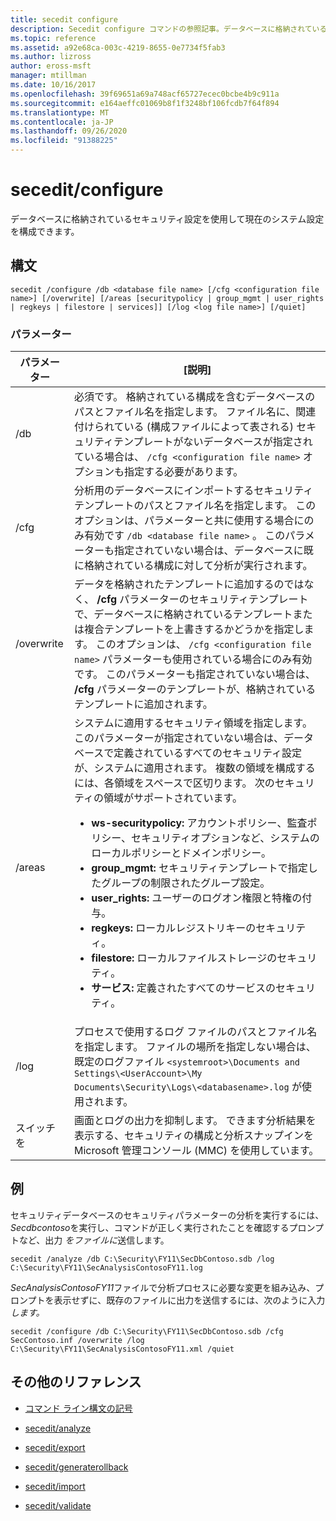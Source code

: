 ```yaml
---
title: secedit configure
description: Secedit configure コマンドの参照記事。データベースに格納されているセキュリティ設定を使用して、現在のシステム設定を構成できます。
ms.topic: reference
ms.assetid: a92e68ca-003c-4219-8655-0e7734f5fab3
ms.author: lizross
author: eross-msft
manager: mtillman
ms.date: 10/16/2017
ms.openlocfilehash: 39f69651a69a748acf65727ecec0bcbe4b9c911a
ms.sourcegitcommit: e164aeffc01069b8f1f3248bf106fcdb7f64f894
ms.translationtype: MT
ms.contentlocale: ja-JP
ms.lasthandoff: 09/26/2020
ms.locfileid: "91388225"
---
```

# <a name="secedit-configure"></a>secedit/configure

データベースに格納されているセキュリティ設定を使用して現在のシステム設定を構成できます。

## <a name="syntax"></a>構文

```
secedit /configure /db <database file name> [/cfg <configuration file name>] [/overwrite] [/areas [securitypolicy | group_mgmt | user_rights | regkeys | filestore | services]] [/log <log file name>] [/quiet]
```

### <a name="parameters"></a>パラメーター

| パラメーター | [説明] |
|--|--|
| /db | 必須です。 格納されている構成を含むデータベースのパスとファイル名を指定します。 ファイル名に、関連付けられている (構成ファイルによって表される) セキュリティテンプレートがないデータベースが指定されている場合は、 `/cfg <configuration file name>` オプションも指定する必要があります。 |
| /cfg | 分析用のデータベースにインポートするセキュリティ テンプレートのパスとファイル名を指定します。 このオプションは、パラメーターと共に使用する場合にのみ有効です `/db <database file name>` 。 このパラメーターも指定されていない場合は、データベースに既に格納されている構成に対して分析が実行されます。 |
| /overwrite | データを格納されたテンプレートに追加するのではなく、 **/cfg** パラメーターのセキュリティテンプレートで、データベースに格納されているテンプレートまたは複合テンプレートを上書きするかどうかを指定します。 このオプションは、 `/cfg <configuration file name>` パラメーターも使用されている場合にのみ有効です。 このパラメーターも指定されていない場合は、 **/cfg** パラメーターのテンプレートが、格納されているテンプレートに追加されます。 |
| /areas | システムに適用するセキュリティ領域を指定します。 このパラメーターが指定されていない場合は、データベースで定義されているすべてのセキュリティ設定が、システムに適用されます。 複数の領域を構成するには、各領域をスペースで区切ります。 次のセキュリティの領域がサポートされています。<ul><li>**ws-securitypolicy:** アカウントポリシー、監査ポリシー、セキュリティオプションなど、システムのローカルポリシーとドメインポリシー。</li><li>  **group_mgmt:** セキュリティテンプレートで指定したグループの制限されたグループ設定。</li><li>**user_rights:** ユーザーのログオン権限と特権の付与。</li><li>**regkeys:** ローカルレジストリキーのセキュリティ。</li><li>**filestore:** ローカルファイルストレージのセキュリティ。</li><li>**サービス:** 定義されたすべてのサービスのセキュリティ。</li></ul> |
| /log | プロセスで使用するログ ファイルのパスとファイル名を指定します。 ファイルの場所を指定しない場合は、既定のログファイル `<systemroot>\Documents and Settings\<UserAccount>\My Documents\Security\Logs\<databasename>.log` が使用されます。 |
| スイッチを | 画面とログの出力を抑制します。 できます分析結果を表示する、セキュリティの構成と分析スナップインを Microsoft 管理コンソール (MMC) を使用しています。 |

## <a name="examples"></a>例

セキュリティデータベースのセキュリティパラメーターの分析を実行するには、 *Secdbcontoso*を実行し、コマンドが正しく実行されたことを確認するプロンプトなど、出力 *をファイルに*送信します。

```
secedit /analyze /db C:\Security\FY11\SecDbContoso.sdb /log C:\Security\FY11\SecAnalysisContosoFY11.log
```

*SecAnalysisContosoFY11*ファイルで分析プロセスに必要な変更を組み込み、プロンプトを表示せずに、既存のファイルに出力を送信するには、次のように入力*します。*

```
secedit /configure /db C:\Security\FY11\SecDbContoso.sdb /cfg SecContoso.inf /overwrite /log C:\Security\FY11\SecAnalysisContosoFY11.xml /quiet
```

## <a name="additional-references"></a>その他のリファレンス

- [コマンド ライン構文の記号](command-line-syntax-key.md)

- [secedit/analyze](secedit-analyze.md)

- [secedit/export](secedit-export.md)

- [secedit/generaterollback](secedit-generaterollback.md)

- [secedit/import](secedit-import.md)

- [secedit/validate](secedit-validate.md)